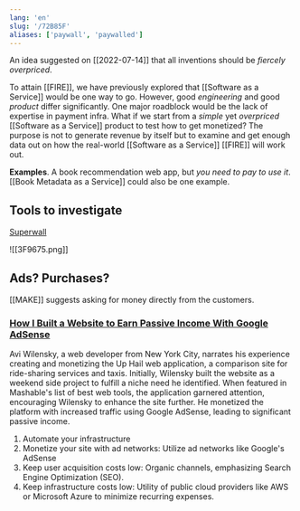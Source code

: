 ```yaml
---
lang: 'en'
slug: '/72B85F'
aliases: ['paywall', 'paywalled']
---
```


An idea suggested on [[2022-07-14]] that all inventions should be _fiercely overpriced_.

To attain [[FIRE]], we have previously explored that [[Software as a Service]] would be one way to go.
However, good _engineering_ and good _product_ differ significantly.
One major roadblock would be the lack of expertise in payment infra.
What if we start from a _simple_ yet _overpriced_ [[Software as a Service]] product to test how to get monetized?
The purpose is not to generate revenue by itself but to examine and get enough data out on how the real-world [[Software as a Service]] [[FIRE]] will work out.

**Examples**.
A book recommendation web app, but _you need to pay to use it_.
[[Book Metadata as a Service]] could also be one example.

## Tools to investigate

[Superwall](https://superwall.com/)

![[3F9675.png]]

## Ads? Purchases?

[[MAKE]] suggests asking for money directly from the customers.

### [How I Built a Website to Earn Passive Income With Google AdSense](https://www.businessinsider.com/passive-income-built-website-google-adsense-2023-5)

Avi Wilensky, a web developer from New York City, narrates his experience creating and monetizing the Up Hail web application, a comparison site for ride-sharing services and taxis. Initially, Wilensky built the website as a weekend side project to fulfill a niche need he identified. When featured in Mashable's list of best web tools, the application garnered attention, encouraging Wilensky to enhance the site further. He monetized the platform with increased traffic using Google AdSense, leading to significant passive income.

1.  Automate your infrastructure
2.  Monetize your site with ad networks: Utilize ad networks like Google's AdSense
3.  Keep user acquisition costs low: Organic channels, emphasizing Search Engine Optimization (SEO).
4.  Keep infrastructure costs low: Utility of public cloud providers like AWS or Microsoft Azure to minimize recurring expenses.
